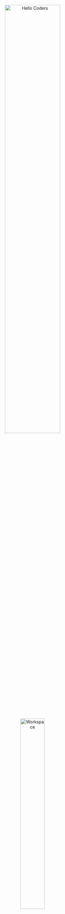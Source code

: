 <div align="center" width="50">

<img src="https://github.com/SP-XD/SP-XD/blob/main/images/hellocoders_rounded.gif?raw=true" alt="Hello Coders" width="60%"/> <br>
<img src="https://github.com/SP-XD/SP-XD/blob/main/images/dev-working_rounded.gif?raw=true" alt="Workspace"  width="40%"/><br> 

# 👩‍💻 TechPioneers Team 👨‍💻
**AI Specialized High School Students | Building Innovative Projects | wep develepers**

![Team Badge](https://img.shields.io/badge/TEAM-TechPioneers-blueviolet?style=for-the-badge&logo=github)

</div>

---

## 🚀 Our Projects
- 🌐 **NaviCane** → Smart Blind Stick for the visually impaired.  
- 📱 **NaviApp** → Software version of the smart cane.  
- 🧪 **Medical Analysis App** → AI-powered medical analysis.  
- 🏫 **EduTech Website** → Website for technological schools & universities.  
- 🔒 **Laser Security Model** → Anti-theft system prototype.  

---



## 🛠️ Tools & Technologies We Use  

- 🖥️ **Languages**  
  ![Python](https://img.shields.io/badge/Python-FFD43B?style=flat&logo=python&logoColor=darkgreen)
  ![C++](https://img.shields.io/badge/C++-00599C?style=flat&logo=c%2B%2B&logoColor=white)
  ![JavaScript](https://img.shields.io/badge/JavaScript-323330?style=flat&logo=javascript&logoColor=F7DF1E)
  ![HTML5](https://img.shields.io/badge/HTML5-E34F26?style=flat&logo=html5&logoColor=white)
  ![CSS3](https://img.shields.io/badge/CSS3-1572B6?style=flat&logo=css3&logoColor=white)  

- ⚙️ **Platforms**  
  ![Arduino](https://img.shields.io/badge/Arduino-00979D?style=flat&logo=arduino&logoColor=white)
  ![ESP32](https://img.shields.io/badge/ESP32-000000?style=flat&logo=espressif&logoColor=white)
  ![Google Colab](https://img.shields.io/badge/Google_Colab-F9AB00?style=flat&logo=googlecolab&logoColor=white)
  ![Jupyter](https://img.shields.io/badge/Jupyter-F37626?style=flat&logo=jupyter&logoColor=white)  

- 🗄️ **Database**  
  ![Firebase](https://img.shields.io/badge/Firebase-ffca28?style=flat&logo=firebase&logoColor=black)  

- 🧰 **Other Tools**  
  ![Git](https://img.shields.io/badge/Git-E44C30?style=flat&logo=git&logoColor=white)
  ![VS Code](https://img.shields.io/badge/VS_Code-0078D4?style=flat&logo=visual-studio-code&logoColor=white)
  ![GitHub](https://img.shields.io/badge/GitHub-181717?style=flat&logo=github&logoColor=white)  

